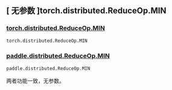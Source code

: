 ## [ 无参数 ]torch.distributed.ReduceOp.MIN

### [torch.distributed.ReduceOp.MIN](https://pytorch.org/docs/stable/distributed.html#torch.distributed.ReduceOp)

```python
torch.distributed.ReduceOp.MIN
```

### [paddle.distributed.ReduceOp.MIN](https://www.paddlepaddle.org.cn/documentation/docs/zh/develop/api/paddle/distributed/ReduceOp_cn.html#reduceop)

```python
paddle.distributed.ReduceOp.MIN
```

两者功能一致，无参数。
